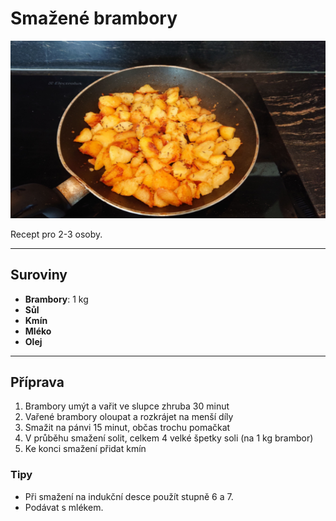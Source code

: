 # Smažené brambory

![Smažené brambory](smazene_brambory.png)

Recept pro 2-3 osoby.

---

## Suroviny

* **Brambory**: 1 kg
* **Sůl**
* **Kmín**
* **Mléko**
* **Olej**

---

## Příprava

1. Brambory umýt a vařit ve slupce zhruba 30 minut
2. Vařené brambory oloupat a rozkrájet na menší díly
3. Smažit na pánvi 15 minut, občas trochu pomačkat
4. V průběhu smažení solit, celkem 4 velké špetky soli (na 1 kg brambor)
5. Ke konci smažení přidat kmín

### Tipy

* Při smažení na indukční desce použít stupně 6 a 7.
* Podávat s mlékem.
